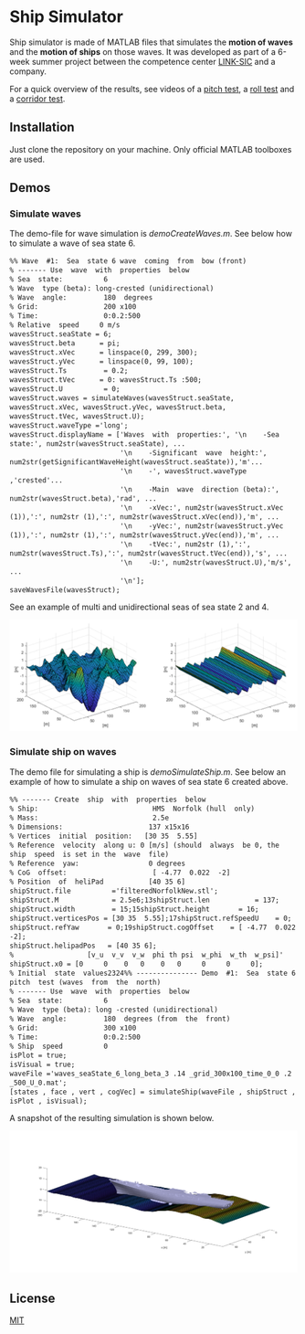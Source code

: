 # Ship Simulator
Ship simulator is made of MATLAB files that simulates the **motion of waves** and the **motion of ships** on those waves. It was developed as part of a 6-week summer project between the competence center [LINK-SIC](https://liu.se/en/research/link-sic) and a company. 

For a quick overview of the results, see videos of a [pitch test](https://www.youtube.com/watch?v=bgkPYYFX2YQ), a [roll test](https://www.youtube.com/watch?v=zRmFIrhpuu0) and a [corridor test](https://youtu.be/J-wDq4UX1po).

## Installation
Just clone the repository on your machine. Only official MATLAB toolboxes are used.

## Demos
### Simulate waves
The demo-file for wave simulation is _demoCreateWaves.m_. See below how to simulate a wave of sea state 6.

```
%% Wave  #1:  Sea  state 6 wave  coming  from  bow (front)
% ------- Use  wave  with  properties  below
% Sea  state:          6
% Wave  type (beta): long-crested (unidirectional)
% Wave  angle:         180  degrees
% Grid:                200 x100
% Time:                0:0.2:500
% Relative  speed     0 m/s
wavesStruct.seaState = 6;
wavesStruct.beta      = pi;
wavesStruct.xVec      = linspace(0, 299, 300);
wavesStruct.yVec      = linspace(0, 99, 100);
wavesStruct.Ts         = 0.2;
wavesStruct.tVec      = 0: wavesStruct.Ts :500;
wavesStruct.U          = 0;
wavesStruct.waves = simulateWaves(wavesStruct.seaState, wavesStruct.xVec, wavesStruct.yVec, wavesStruct.beta, wavesStruct.tVec, wavesStruct.U);
wavesStruct.waveType ='long';
wavesStruct.displayName = ['Waves  with  properties:', '\n    -Sea  state:', num2str(wavesStruct.seaState), ...
                           '\n    -Significant  wave  height:', num2str(getSignificantWaveHeight(wavesStruct.seaState)),'m'...
                           '\n    -', wavesStruct.waveType ,'crested'...
                           '\n    -Main  wave  direction (beta):', num2str(wavesStruct.beta),'rad', ...
                           '\n    -xVec:', num2str(wavesStruct.xVec (1)),':', num2str (1),':', num2str(wavesStruct.xVec(end)),'m', ...
                           '\n    -yVec:', num2str(wavesStruct.yVec (1)),':', num2str (1),':', num2str(wavesStruct.yVec(end)),'m', ...
                           '\n    -tVec:', num2str (1),':', num2str(wavesStruct.Ts),':', num2str(wavesStruct.tVec(end)),'s', ...
                           '\n    -U:', num2str(wavesStruct.U),'m/s', ...
                           '\n'];
saveWavesFile(wavesStruct);
```

See an example of multi and unidirectional seas of sea state 2 and 4.

![Image of short and long crested](https://github.com/LINK-SIC-2021-Bernat-Granstrom/ship-simulator/blob/main/img/short-long-poster-cropped.png)

### Simulate ship on waves
The demo file for simulating a ship is _demoSimulateShip.m_. See below an example of how to simulate a ship on waves of sea state 6 created above.

```
%% ------- Create  ship  with  properties  below
% Ship:                            HMS  Norfolk (hull  only)
% Mass:                            2.5e
% Dimensions:                     137 x15x16
% Vertices  initial  position:   [30 35  5.55]
% Reference  velocity  along u: 0 [m/s] (should  always  be 0, the  ship  speed  is set in the  wave  file)
% Reference  yaw:                 0 degrees
% CoG  offset:                     [ -4.77  0.022  -2]
% Position  of  heliPad           [40 35 6]
shipStruct.file          ='filteredNorfolkNew.stl';
shipStruct.M             = 2.5e6;13shipStruct.len           = 137;
shipStruct.width         = 15;15shipStruct.height       = 16;
shipStruct.verticesPos = [30 35  5.55];17shipStruct.refSpeedU    = 0;
shipStruct.refYaw       = 0;19shipStruct.cogOffset    = [ -4.77  0.022  -2];
shipStruct.helipadPos   = [40 35 6];
%                  [v_u  v_v  v_w  phi th psi  w_phi  w_th  w_psi]'
shipStruct.x0 = [0     0    0   0    0   0     0     0     0]; 
% Initial  state  values2324%% --------------- Demo  #1:  Sea  state 6 pitch  test (waves  from  the  north)
% ------- Use  wave  with  properties  below
% Sea  state:          6
% Wave  type (beta): long -crested (unidirectional)
% Wave  angle:         180  degrees (from  the  front)
% Grid:                300 x100
% Time:                0:0.2:500
% Ship  speed          0
isPlot = true;
isVisual = true;
waveFile ='waves_seaState_6_long_beta_3 .14 _grid_300x100_time_0_0 .2 _500_U_0.mat';
[states , face , vert , cogVec] = simulateShip(waveFile , shipStruct , isPlot , isVisual);
```

A snapshot of the resulting simulation is shown below.

![Ship simulation](https://github.com/LINK-SIC-2021-Bernat-Granstrom/ship-simulator/blob/main/img/ship-on-wave-sea-state-6.png)


## License
[MIT](https://github.com/LINK-SIC-2021-Bernat-Granstrom/ship-simulator/blob/main/LICENSE)
